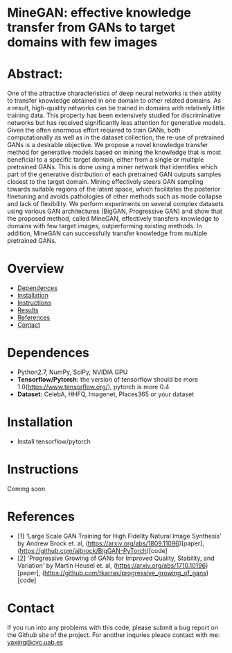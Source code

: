 # MineGAN: effective knowledge transfer from  GANs to target domains with few images 
# Abstract: 
One of the attractive characteristics of deep neural networks is their ability to transfer knowledge obtained in one domain to other related domains. As a result, high-quality networks can be trained in domains with relatively little training data. This property has been extensively studied for discriminative networks but has received significantly less attention for generative models.  Given the often enormous effort required to train GANs, both computationally as well as in the dataset collection, the re-use of pretrained GANs is a desirable objective.  We propose a novel knowledge transfer method for generative models based on mining the knowledge that is most beneficial to a specific target domain, either from a single or multiple pretrained GANs.  This is done using a miner network that identifies which part of the generative distribution of each pretrained GAN outputs samples closest to the target domain.  Mining effectively steers GAN sampling towards suitable regions of the latent space, which facilitates the posterior finetuning and avoids pathologies of other methods such as mode collapse and lack of flexibility.  We perform experiments on several complex datasets using various GAN architectures (BigGAN, Progressive GAN) and show that the proposed method, called MineGAN, effectively transfers knowledge to domains with few target images, outperforming existing methods.  In addition, MineGAN can successfully transfer knowledge from multiple pretrained GANs. 
# Overview 
- [Dependences](#dependences)
- [Installation](#installtion)
- [Instructions](#instructions)
- [Results](#results)
- [References](#references)
- [Contact](#contact)
# Dependences 
- Python2.7, NumPy, SciPy, NVIDIA GPU
- **Tensorflow/Pytorch:** the version of tensorflow should be more 1.0(https://www.tensorflow.org/), pytorch is more 0.4
- **Dataset:** CelebA, HHFQ, Imagenet, Places365 or your dataset 

# Installation 
- Install tensorflow/pytorch
# Instructions

Coming soon


# References 
- \[1\] 'Large Scale GAN Training for High Fidelity Natural Image Synthesis' by Andrew Brock et. al, (https://arxiv.org/abs/1809.11096)[paper], (https://github.com/ajbrock/BigGAN-PyTorch)[code] 
- \[2\] 'Progressive Growing of GANs for Improved Quality, Stability, and Variation' by Martin Heusel  et. al, (https://arxiv.org/abs/1710.10196)[paper], (https://github.com/tkarras/progressive_growing_of_gans)[code] 
# Contact


If you run into any problems with this code, please submit a bug report on the Github site of the project. For another inquries pleace contact with me: yaxing@cvc.uab.es
